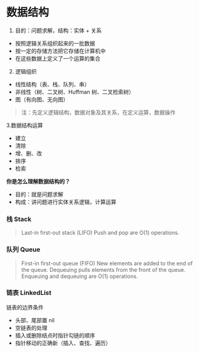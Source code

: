 # 数据结构

1. 目的：问题求解，结构：实体 + 关系

- 按照逻辑关系组织起来的一批数据
- 按一定的存储方法把它存储在计算机中
- 在这些数据上定义了一个运算的集合

2. 逻辑组织

- 线性结构（表、栈、队列、串）
- 非线性（树、二叉树、Huffman 树、二叉检索树）
- 图（有向图、无向图）

> 注：先定义逻辑结构，数据对象及其关系，在定义运算，数据操作

3.数据结构运算

- 建立
- 清除
- 增、删、改
- 排序
- 检索

**你是怎么理解数据结构的？**

- 目的：就是问题求解
- 构成：讲问题进行实体关系逻辑，计算运算

### 栈 Stack

> Last-in first-out stack (LIFO)
> Push and pop are O(1) operations.

### 队列 Queue

> First-in first-out queue (FIFO)
> New elements are added to the end of the queue. Dequeuing pulls elements from
> the front of the queue.
> Enqueuing and dequeuing are O(1) operations.

### 链表 LinkedList

链表的边界条件

- 头部、尾部置 nil
- 空链表的处理
- 插入或删除结点时指针勾链的顺序
- 指针移动的正确新（插入、查找、遍历）
